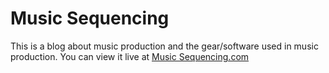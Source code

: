 # Music Sequencing

This is a blog about music production and the gear/software used in music production.
You can view it live at [Music Sequencing.com](https://www.musicsequencing.com)

